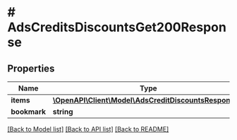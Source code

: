 # # AdsCreditsDiscountsGet200Response

## Properties

Name | Type | Description | Notes
------------ | ------------- | ------------- | -------------
**items** | [**\OpenAPI\Client\Model\AdsCreditDiscountsResponse[]**](AdsCreditDiscountsResponse.md) |  |
**bookmark** | **string** |  | [optional]

[[Back to Model list]](../../README.md#models) [[Back to API list]](../../README.md#endpoints) [[Back to README]](../../README.md)
